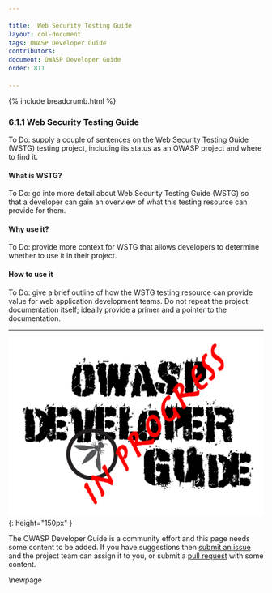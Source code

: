 ```yaml
---

title:  Web Security Testing Guide
layout: col-document
tags: OWASP Developer Guide
contributors:
document: OWASP Developer Guide
order: 811

---
```


{% include breadcrumb.html %}

### 6.1.1 Web Security Testing Guide

To Do: supply a couple of sentences on the Web Security Testing Guide (WSTG) testing project,
including its status as an OWASP project and where to find it.

#### What is WSTG?

To Do: go into more detail about Web Security Testing Guide (WSTG) so that a developer
can gain an overview of what this testing resource can provide for them.

#### Why use it?

To Do: provide more context for WSTG that allows developers to determine whether to use it in their project.

#### How to use it

To Do: give a brief outline of how the WSTG testing resource can provide value for web application development teams.
Do not repeat the project documentation itself; ideally provide a primer and a pointer to the documentation.

----

![Developer Guide](../../assets/images/dg_wip.png "OWASP Developer Guide"){: height="150px" }

The OWASP Developer Guide is a community effort and this page needs some content to be added.
If you have suggestions then [submit an issue][issue080101] and the project team can assign it to you,
or submit a [pull request][pr] with some content.

[issue080101]: https://github.com/OWASP/www-project-developer-guide/issues/new?labels=enhancement&template=request.md&title=Update:%2008-verification/01-guides/01-wstg
[pr]: https://github.com/OWASP/www-project-developer-guide/pulls

\newpage
